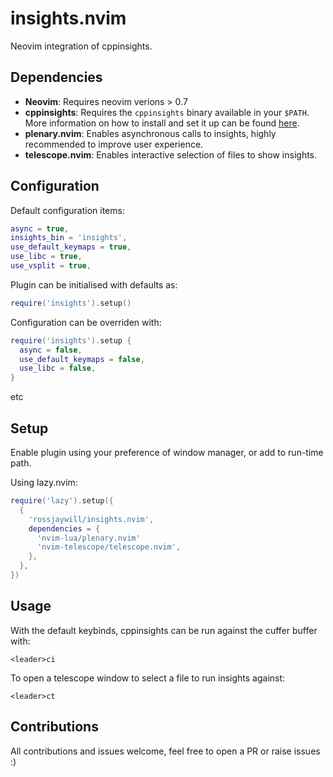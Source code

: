 # insights.nvim

Neovim integration of cppinsights.

## Dependencies

- **Neovim**: Requires neovim verions > 0.7
- **cppinsights**: Requires the `cppinsights` binary available in your `$PATH`. More information on how to install and set it up can be found [here](https://cppinsights.io/).
- **plenary.nvim**: Enables asynchronous calls to insights, highly recommended to improve user experience.
- **telescope.nvim**: Enables interactive selection of files to show insights.

## Configuration

Default configuration items:
```lua
async = true,
insights_bin = 'insights',
use_default_keymaps = true,
use_libc = true,
use_vsplit = true,
```

Plugin can be initialised with defaults as:
```lua
require('insights').setup()
```

Configuration can be overriden with:
```lua
require('insights').setup {
  async = false,
  use_default_keymaps = false,
  use_libc = false,
}
```
etc

## Setup

Enable plugin using your preference of window manager, or add to run-time path.

Using lazy.nvim:
```lua
require('lazy').setup({
  {
    'rossjaywill/insights.nvim',
    dependencies = {
      'nvim-lua/plenary.nvim'
      'nvim-telescope/telescope.nvim',
    },
  },
})
```

## Usage

With the default keybinds, cppinsights can be run against the cuffer buffer with:
```vim
<leader>ci
```

To open a telescope window to select a file to run insights against:
```vim
<leader>ct
```

## Contributions

All contributions and issues welcome, feel free to open a PR or raise issues :)
